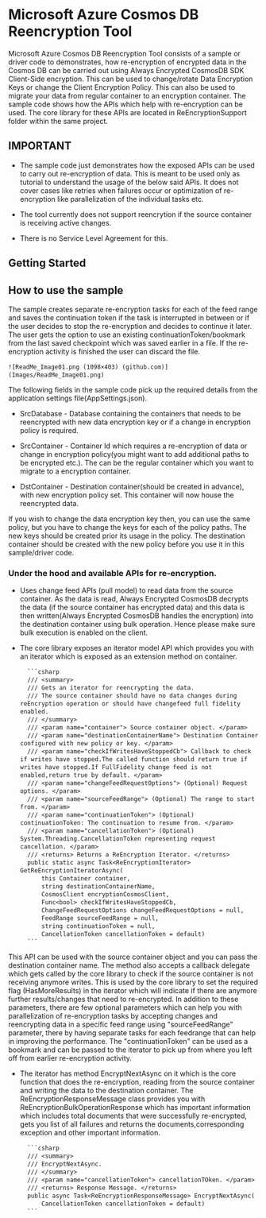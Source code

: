 # Microsoft Azure Cosmos DB Reencryption Tool

Microsoft Azure Cosmos DB Reencryption Tool consists of a sample or driver code to demonstrates, how re-encryption of encrypted data in the Cosmos DB can be carried out using Always Encrypted CosmosDB SDK Client-Side encryption.
This can be used to change/rotate Data Encryption Keys or change the Client Encryption Policy. This can also be used to migrate your data from regular container to an encryption container.
The sample code shows how the APIs which help with re-encryption can be used. The core library for these APIs are located in ReEncryptionSupport folder within the same project.

## IMPORTANT

* The sample code just demonstrates how the exposed APIs can be used to carry out re-encryption of data. This is meant to be used only as tutorial to understand the usage of the below said APIs. It does not cover cases like retries when failures occur
or optimization of re-encryption like parallelization of the individual tasks etc.

* The tool currently does not support reencrytion if the source container is receiving active changes.

* There is no Service Level Agreement for this.


## Getting Started

## How to use the sample 

The sample creates separate re-encryption tasks for each of the feed range and saves the continuation token if the task is interrupted in between or if the user decides to stop the re-encryption and decides to continue it later.
The user gets the option to use an existing continuationToken/bookmark from the last saved checkpoint which was saved earlier in a file. If the re-encryption activity is finished the user can discard the file.


    ![ReadMe_Image01.png (1098×403) (github.com)](Images/ReadMe_Image01.png)
	

The following fields in the sample code pick up the required details from the application settings file(AppSettings.json).
     
* SrcDatabase - Database containing the containers that needs to be reencrypted with new data encryption key or if a change in encryption policy is required.
    
* SrcContainer - Container Id which requires a re-encryption of data or change in encryption policy(you might want to add additional paths to be encrypted etc.). The can be the regular container which you want to migrate to a encryption container.
    
* DstContainer - Destination container(should be created in advance), with new encryption policy set. This container will now house the reencrypted data.
    
If you wish to change the data encryption key then, you can use the same policy, but you have to change the keys for each of the policy paths. The new keys should be created prior its usage in the policy. The destination container
should be created with the new policy before you use it in this sample/driver code.


### Under the hood and available APIs for re-encryption.

- Uses change feed APIs (pull model) to read data from the source container. As the data is read, Always Encrypted CosmosDB decrypts the data (if the source container has encrypted data) and this data is then
written(Always Encrypted CosmosDB handles the encryption) into the destination container using bulk operation. Hence please make sure bulk execution is enabled on the client.

- The core library exposes an iterator model API which provides you with an iterator which is exposed as an extension method on container.

		```csharp
		/// <summary>
        /// Gets an iterator for reencrypting the data.
        /// The source container should have no data changes during reEncryption operation or should have changefeed full fidelity enabled.
        /// </summary>
        /// <param name="container"> Source container object. </param>
        /// <param name="destinationContainerName"> Destination Container configured with new policy or key. </param>
        /// <param name="checkIfWritesHaveStoppedCb"> Callback to check if writes have stopped.The called function should return true if writes have stopped.If FullFidelity change feed is not enabled,return true by default. </param>
        /// <param name="changeFeedRequestOptions"> (Optional) Request options. </param>
        /// <param name="sourceFeedRange"> (Optional) The range to start from. </param>
        /// <param name="continuationToken"> (Optional) continuationToken: The continuation to resume from. </param>
        /// <param name="cancellationToken"> (Optional) System.Threading.CancellationToken representing request cancellation. </param>
        /// <returns> Returns a ReEncryption Iterator. </returns>
        public static async Task<ReEncryptionIterator> GetReEncryptionIteratorAsync(
            this Container container,
            string destinationContainerName,
            CosmosClient encryptionCosmosClient,
            Func<bool> checkIfWritesHaveStoppedCb,
            ChangeFeedRequestOptions changeFeedRequestOptions = null,
            FeedRange sourceFeedRange = null,
            string continuationToken = null,
            CancellationToken cancellationToken = default)
		```

This API can be used with the source container object and you can pass the destination container name. The method also accepts a callback delegate which gets called by the core library to check if the source container is not receiving 
anymore writes. This is used by the core library to set the required flag (HasMoreResults) in the iterator which will indicate if there are anymore further results/changes that need to re-encrypted.
In addition to these parameters, there are few optional parameters which can help you with parallelization of re-encryption tasks by accepting changes and reencrypting data in a specific feed range using "sourceFeedRange" parameter, there by having
separate tasks for each feedrange that can help in improving the performance. The "continuationToken" can be used as a bookmark and can be passed to the iterator to pick up from where you left off from earlier re-encryption activity.

- The iterator has method EncryptNextAsync on it which is the core function that does the re-encryption, reading from the source container and writing the data to the destination container. The ReEncryptionResponseMessage class
provides you with ReEncryptionBulkOperationResponse which has important information which includes total documents that were successfully re-encrypted, gets you list of all failures and returns the documents,corresponding exception and other important information.

		```csharp
		/// <summary>
        /// EncryptNextAsync.
        /// </summary>
        /// <param name="cancellationToken"> cancellationTOken. </param>
        /// <returns> Response Message. </returns>
        public async Task<ReEncryptionResponseMessage> EncryptNextAsync(
            CancellationToken cancellationToken = default)
		```







